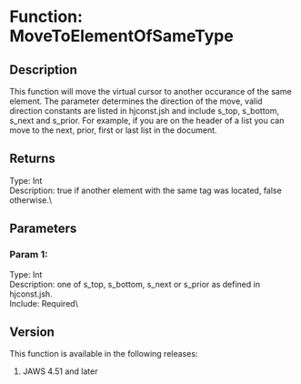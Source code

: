 # Function: MoveToElementOfSameType

## Description

This function will move the virtual cursor to another occurance of the
same element. The parameter determines the direction of the move, valid
direction constants are listed in hjconst.jsh and include s_top,
s_bottom, s_next and s_prior. For example, if you are on the header of a
list you can move to the next, prior, first or last list in the
document.

## Returns

Type: Int\
Description: true if another element with the same tag was located,
false otherwise.\

## Parameters

### Param 1:

Type: Int\
Description: one of s_top, s_bottom, s_next or s_prior as defined in
hjconst.jsh.\
Include: Required\

## Version

This function is available in the following releases:

1.  JAWS 4.51 and later
